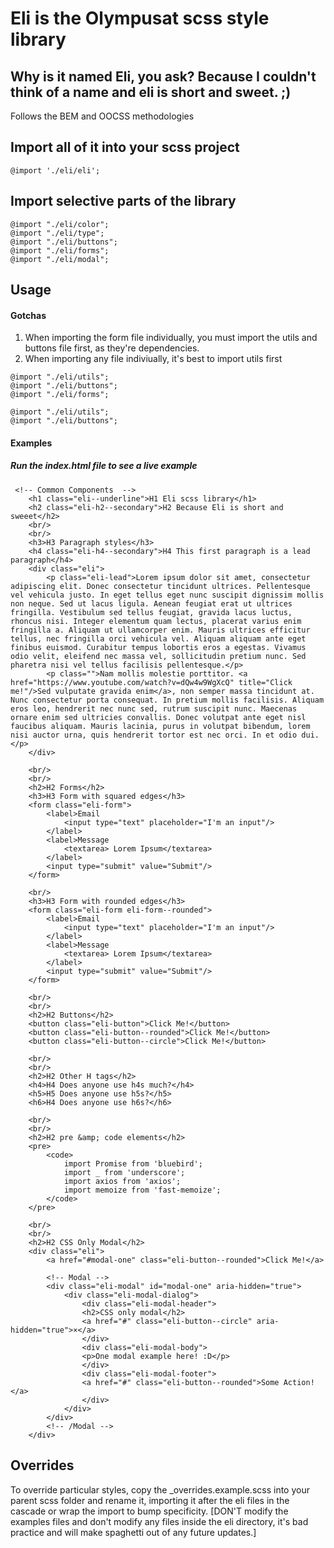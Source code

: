# Eli is the Olympusat scss style library
## Why is it named Eli, you ask? Because I couldn't think of a name and eli is short and sweet. ;)
Follows the BEM and OOCSS methodologies

## Import all of it into your scss project 
```
@import './eli/eli';
```

## Import selective parts of the library
```
@import "./eli/color";
@import "./eli/type";
@import "./eli/buttons";
@import "./eli/forms";
@import "./eli/modal";
```

## Usage

#### Gotchas
1. When importing the form file individually, you must import the utils and buttons file first, as they're dependencies.
2. When importing any file indiviually, it's best to import utils first

```
@import "./eli/utils";
@import "./eli/buttons";
@import "./eli/forms";
```
```
@import "./eli/utils";
@import "./eli/buttons";
```

#### Examples
##### Run the index.html file to see a live example
```
 <!-- Common Components  -->
    <h1 class="eli--underline">H1 Eli scss library</h1>
    <h2 class="eli-h2--secondary">H2 Because Eli is short and sweeet</h2> 
    <br/>
    <br/>
    <h3>H3 Paragraph styles</h3>
    <h4 class="eli-h4--secondary">H4 This first paragraph is a lead paragraph</h4>
    <div class="eli">
        <p class="eli-lead">Lorem ipsum dolor sit amet, consectetur adipiscing elit. Donec consectetur tincidunt ultrices. Pellentesque vel vehicula justo. In eget tellus eget nunc suscipit dignissim mollis non neque. Sed ut lacus ligula. Aenean feugiat erat ut ultrices fringilla. Vestibulum sed tellus feugiat, gravida lacus luctus, rhoncus nisi. Integer elementum quam lectus, placerat varius enim fringilla a. Aliquam ut ullamcorper enim. Mauris ultrices efficitur tellus, nec fringilla orci vehicula vel. Aliquam aliquam ante eget finibus euismod. Curabitur tempus lobortis eros a egestas. Vivamus odio velit, eleifend nec massa vel, sollicitudin pretium nunc. Sed pharetra nisi vel tellus facilisis pellentesque.</p>
        <p class="">Nam mollis molestie porttitor. <a href="https://www.youtube.com/watch?v=dQw4w9WgXcQ" title="Click me!"/>Sed vulputate gravida enim</a>, non semper massa tincidunt at. Nunc consectetur porta consequat. In pretium mollis facilisis. Aliquam eros leo, hendrerit nec nunc sed, rutrum suscipit nunc. Maecenas ornare enim sed ultricies convallis. Donec volutpat ante eget nisl faucibus aliquam. Mauris lacinia, purus in volutpat bibendum, lorem nisi auctor urna, quis hendrerit tortor est nec orci. In et odio dui.</p>
    </div>
    
    <br/>
    <br/>
    <h2>H2 Forms</h2>
    <h3>H3 Form with squared edges</h3>
    <form class="eli-form">
        <label>Email
            <input type="text" placeholder="I'm an input"/>
        </label>
        <label>Message
            <textarea> Lorem Ipsum</textarea>
        </label>
        <input type="submit" value="Submit"/>
    </form>

    <br/>
    <h3>H3 Form with rounded edges</h3>
    <form class="eli-form eli-form--rounded">
        <label>Email
            <input type="text" placeholder="I'm an input"/>
        </label>
        <label>Message
            <textarea> Lorem Ipsum</textarea>
        </label>
        <input type="submit" value="Submit"/>
    </form>

    <br/>
    <br/>
    <h2>H2 Buttons</h2>
    <button class="eli-button">Click Me!</button> 
    <button class="eli-button--rounded">Click Me!</button> 
    <button class="eli-button--circle">Click Me!</button> 

    <br/>
    <br/>
    <h2>H2 Other H tags</h2>
    <h4>H4 Does anyone use h4s much?</h4>
    <h5>H5 Does anyone use h5s?</h5>
    <h6>H4 Does anyone use h6s?</h6>

    <br/>
    <br/>
    <h2>H2 pre &amp; code elements</h2>
    <pre>
        <code>
            import Promise from 'bluebird';
            import _ from 'underscore';
            import axios from 'axios';
            import memoize from 'fast-memoize';
        </code>
    </pre>

    <br/>
    <br/>
    <h2>H2 CSS Only Modal</h2>
    <div class="eli">
        <a href="#modal-one" class="eli-button--rounded">Click Me!</a>

        <!-- Modal -->
        <div class="eli-modal" id="modal-one" aria-hidden="true">
            <div class="eli-modal-dialog">
                <div class="eli-modal-header">
                <h2>CSS only modal</h2>
                <a href="#" class="eli-button--circle" aria-hidden="true">×</a>
                </div>
                <div class="eli-modal-body">
                <p>One modal example here! :D</p>
                </div>
                <div class="eli-modal-footer">
                <a href="#" class="eli-button--rounded">Some Action!</a>
                </div>
            </div>
        </div>
        <!-- /Modal -->
    </div>
```

## Overrides
To override particular styles, copy the _overrides.example.scss into your parent scss folder and rename it, importing it after the eli files in the cascade or wrap the import to bump specificity. [DON'T modify the examples files and don't modify any files inside the eli directory, it's bad practice and will make spaghetti out of any future updates.]
